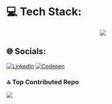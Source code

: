 # 💻 Tech Stack:
<p align="center">
<img src="https://skillicons.dev/icons?i=vscode,ubuntu,linux,sentry,postman,sqlite,mysql,laravel,php,vite,cloudflare,tailwindcss,python,js,html,css,bash,apple&perline=6" />
</p>

## 🌐 Socials:
[![LinkedIn](https://img.shields.io/badge/LinkedIn-%230077B5.svg?logo=linkedin&logoColor=white)](https://linkedin.com/in/patryk-namyslak) [![Codepen](https://img.shields.io/badge/Codepen-000000?logo=codepen&logoColor=white)](https://codepen.io/PatrykNamyslak) 


### 🔝 Top Contributed Repo
![](https://github-contributor-stats.vercel.app/api?username=PatrykNamyslak&limit=5&theme=one_dark_pro&combine_all_yearly_contributions=true)
